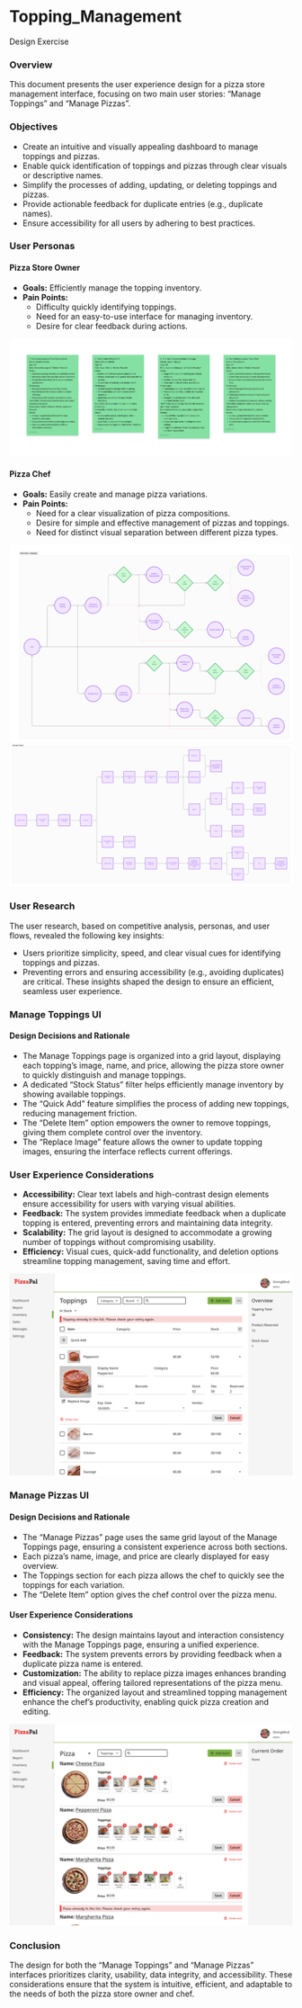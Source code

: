 # Topping_Management
 Design Exercise
### Overview
This document presents the user experience design for a pizza store management interface, focusing on two main user stories: “Manage Toppings” and “Manage Pizzas”.
### Objectives
- Create an intuitive and visually appealing dashboard to manage toppings and pizzas.
- Enable quick identification of toppings and pizzas through clear visuals or descriptive names.
- Simplify the processes of adding, updating, or deleting toppings and pizzas.
- Provide actionable feedback for duplicate entries (e.g., duplicate names).
- Ensure accessibility for all users by adhering to best practices.
### User Personas
#### Pizza Store Owner
- **Goals:** Efficiently manage the topping inventory.
- **Pain Points:**
    - Difficulty quickly identifying toppings.
    - Need for an easy-to-use interface for managing inventory.
    - Desire for clear feedback during actions.

![user_personas](img/user_personas.png)

#### Pizza Chef
- **Goals:** Easily create and manage pizza variations.
- **Pain Points:**
    - Need for a clear visualization of pizza compositions.
    - Desire for simple and effective management of pizzas and toppings.
    - Need for distinct visual separation between different pizza types.

![User_Flow-Toppings](img/flow-toppings.png) ![User-Flow-Pizzas](img/flow-pizzas.png)

### User Research
The user research, based on competitive analysis, personas, and user flows, revealed the following key insights:
- Users prioritize simplicity, speed, and clear visual cues for identifying toppings and pizzas.
- Preventing errors and ensuring accessibility (e.g., avoiding duplicates) are critical. These insights shaped the design to ensure an efficient, seamless user experience.
### Manage Toppings UI
#### Design Decisions and Rationale
- The Manage Toppings page is organized into a grid layout, displaying each topping’s image, name, and price, allowing the pizza store owner to quickly distinguish and manage toppings.
- A dedicated “Stock Status” filter helps efficiently manage inventory by showing available toppings.
- The “Quick Add” feature simplifies the process of adding new toppings, reducing management friction.
- The “Delete Item” option empowers the owner to remove toppings, giving them complete control over the inventory.
- The “Replace Image” feature allows the owner to update topping images, ensuring the interface reflects current offerings.
### User Experience Considerations
- **Accessibility:** Clear text labels and high-contrast design elements ensure accessibility for users with varying visual abilities.
- **Feedback:** The system provides immediate feedback when a duplicate topping is entered, preventing errors and maintaining data integrity.
- **Scalability:** The grid layout is designed to accommodate a growing number of toppings without compromising usability.
- **Efficiency:** Visual cues, quick-add functionality, and deletion options streamline topping management, saving time and effort.

![ToppingsManagement](img/ToppingManagementDashboard2.png)

### Manage Pizzas UI
#### Design Decisions and Rationale
- The “Manage Pizzas” page uses the same grid layout of the Manage Toppings page, ensuring a consistent experience across both sections.
- Each pizza’s name, image, and price are clearly displayed for easy overview.
- The Toppings section for each pizza allows the chef to quickly see the toppings for each variation.
- The “Delete Item” option gives the chef control over the pizza menu.
#### User Experience Considerations
- **Consistency:** The design maintains layout and interaction consistency with the Manage Toppings page, ensuring a unified experience.
- **Feedback:** The system prevents errors by providing feedback when a duplicate pizza name is entered.
- **Customization:** The ability to replace pizza images enhances branding and visual appeal, offering tailored representations of the pizza menu.
- **Efficiency:** The organized layout and streamlined topping management enhance the chef’s productivity, enabling quick pizza creation and editing.

![PizzaManagement](img/PizzaManagementDashboard1.png)

### Conclusion
The design for both the “Manage Toppings” and “Manage Pizzas” interfaces prioritizes clarity, usability, data integrity, and accessibility. These considerations ensure that the system is intuitive, efficient, and adaptable to the needs of both the pizza store owner and chef.